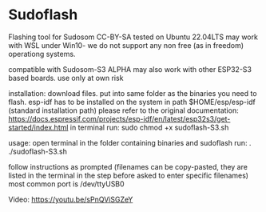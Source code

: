 # Sudoflash
Flashing tool for Sudosom
CC-BY-SA
tested on Ubuntu 22.04LTS
may work with WSL under Win10- we do not support any non free (as in freedom) operationg systems.

compatible with Sudosom-S3 ALPHA
may also work with other ESP32-S3 based boards.
use only at own risk

installation:
download files.
put into same folder as the binaries you need to flash.
esp-idf has to be installed on the system in path $HOME/esp/esp-idf (standard installation path)
please refer to the original documentation: https://docs.espressif.com/projects/esp-idf/en/latest/esp32s3/get-started/index.html
in terminal run:
sudo chmod +x sudoflash-S3.sh

usage:
open terminal in the folder containing binaries and sudoflash
run:
. ./sudoflash-S3.sh

follow instructions as prompted (filenames can be copy-pasted, they are listed in the terminal in the step before asked to enter specific filenames)
most common port is /dev/ttyUSB0

Video: https://youtu.be/sPnQViSGZeY

